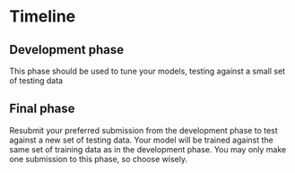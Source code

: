# Timeline

## Development phase
This phase should be used to tune your models, testing against a small
set of testing data

## Final phase
Resubmit your preferred submission from the development phase to test
against a new set of testing data. Your model will be trained against
the same set of training data as in the development phase. You may only
make one submission to this phase, so choose wisely.
